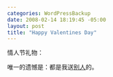 ```yaml
--- 
categories: WordPressBackup
date: 2008-02-14 18:19:45 -05:00
layout: post
title: "Happy Valentines Day"
---
```

情人节礼物：



唯一的遗憾是：都是我送<a href="http://azaleasays.com" target="_blank">别人</a>的。
